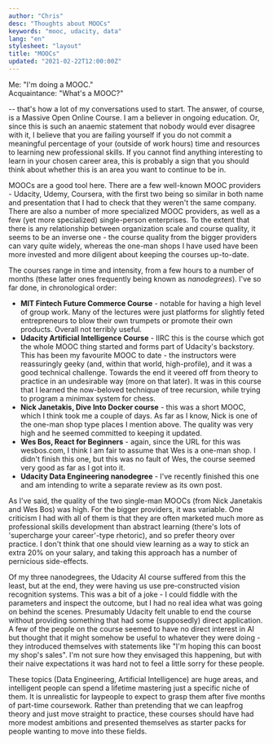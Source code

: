 ```yaml
---
author: "Chris"
desc: "Thoughts about MOOCs"
keywords: "mooc, udacity, data"
lang: "en"
stylesheet: "layout"
title: "MOOCs"
updated: "2021-02-22T12:00:00Z"
---
```

Me: "I'm doing a MOOC."   
Acquaintance: "What's a MOOC?"

-- that's how a lot of my conversations used to start. The answer, of course, is a Massive Open Online Course. I am a believer in ongoing education. Or, since this is such an anaemic statement that nobody would ever disagree with it, I believe that you are failing yourself if you do not commit a meaningful percentage of your (outside of work hours) time and resources to learning new professional skills. If you cannot find anything interesting to learn in your chosen career area, this is probably a sign that you should think about whether this is an area you want to continue to be in.

MOOCs are a good tool here. There are a few well-known MOOC providers - Udacity, Udemy, Coursera, with the first two being so similar in both name and presentation that I had to check that they weren't the same company. There are also a number of more specialized MOOC providers, as well as a few (yet more specialized) single-person enterprises. To the extent that there is any relationship between organization scale and course quality, it seems to be an inverse one - the course quality from the bigger providers can vary quite widely, whereas the one-man shops I have used have been more invested and more diligent about keeping the courses up-to-date.

The courses range in time and intensity, from a few hours to a number of months (these latter ones frequently being known as *nanodegrees*). I've so far done, in chronological order:

- **MIT Fintech Future Commerce Course** - notable for having a high level of group work. Many of the lectures were just platforms for slightly feted entrepreneurs to blow their own trumpets or promote their own products. Overall not terribly useful.
- **Udacity Artificial Intelligence Course** - IIRC this is the course which got the whole MOOC thing started and forms part of Udacity's backstory. This has been my favourite MOOC to date - the instructors were reassuringly geeky (and, within that world, high-profile), and it was a good technical challenge. Towards the end it veered off from theory to practice in an undesirable way (more on that later). It was in this course that I learned the now-beloved technique of tree recursion, while trying to program a minimax system for chess.
- **Nick Janetakis, Dive Into Docker course** - this was a short MOOC, which I think took me a couple of days. As far as I know, Nick is one of the one-man shop type places I mention above. The quality was very high and he seemed committed to keeping it updated.
- **Wes Bos, React for Beginners** - again, since the URL for this was wesbos.com, I think I am fair to assume that Wes is a one-man shop. I didn't finish this one, but this was no fault of Wes, the course seemed very good as far as I got into it.
- **Udacity Data Engineering nanodegree** - I've recently finished this one and am intending to write a separate review as its own post.

As I've said, the quality of the two single-man MOOCs (from Nick Janetakis and Wes Bos) was high. For the bigger providers, it was variable. One criticism I had with all of them is that they are often marketed much more as professional skills development than abstract learning (there's lots of 'supercharge your career'-type rhetoric), and so prefer theory over practice. I don't think that one should view learning as a way to stick an extra 20% on your salary, and taking this approach has a number of pernicious side-effects. 

Of my three nanodegrees, the Udacity AI course suffered from this the least, but at the end, they were having us use pre-constructed vision recognition systems. This was a bit of a joke - I could fiddle with the parameters and inspect the outcome, but I had no real idea what was going on behind the scenes. Presumably Udacity felt unable to end the course without providing something that had some (supposedly) direct application. A few of the people on the course seemed to have no direct interest in AI but thought that it might somehow be useful to whatever they were doing - they introduced themselves with statements like "I'm hoping this can boost my shop's sales". I'm not sure how they envisaged this happening, but with their naive expectations it was hard not to feel a little sorry for these people.

These topics (Data Engineering, Artificial Intelligence) are huge areas, and intelligent people can spend a lifetime mastering just a specific niche of them. It is unrealistic for laypeople to expect to grasp them after five months of part-time coursework. Rather than pretending that we can leapfrog theory and just move straight to practice, these courses should have had more modest ambitions and presented themselves as starter packs for people wanting to move into these fields.

